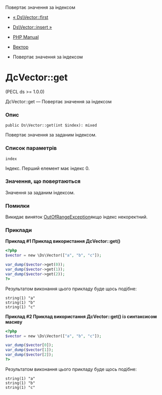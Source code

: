 Повертає значення за індексом

-   [« Ds\\Vector::first](ds-vector.first.html)
    
-   [Ds\\Vector::insert »](ds-vector.insert.html)
    
-   [PHP Manual](index.html)
    
-   [Вектор](class.ds-vector.html)
    
-   Повертає значення за індексом
    

# ДсVector::get

(PECL ds >= 1.0.0)

ДсVector::get — Повертає значення за індексом

### Опис

```methodsynopsis
public Ds\Vector::get(int $index): mixed
```

Повертає значення за заданим індексом.

### Список параметрів

`index`

Індекс. Перший елемент має індекс 0.

### Значення, що повертаються

Значення за заданим індексом.

### Помилки

Викидає виняток [OutOfRangeException](class.outofrangeexception.html)якщо індекс некоректний.

### Приклади

**Приклад #1 Приклад використання **ДсVector::get()****

```php
<?php
$vector = new \Ds\Vector(["a", "b", "c"]);

var_dump($vector->get(0));
var_dump($vector->get(1));
var_dump($vector->get(2));
?>
```

Результатом виконання цього прикладу буде щось подібне:

```
string(1) "a"
string(1) "b"
string(1) "c"
```

**Приклад #2 Приклад використання **ДсVector::get()** із синтаксисом масиву**

```php
<?php
$vector = new \Ds\Vector(["a", "b", "c"]);

var_dump($vector[0]);
var_dump($vector[1]);
var_dump($vector[2]);
?>
```

Результатом виконання цього прикладу буде щось подібне:

```
string(1) "a"
string(1) "b"
string(1) "c"
```